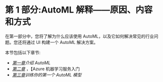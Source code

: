 <title>B16595_Section1_ePub</title>

# 第 1 部分:AutoML 解释——原因、内容和方式

在第一部分中，您将了解为什么应该使用 AutoML，以及它如何解决常见的行业问题。您还将通过 UI 构建一个 AutoML 解决方案。

本节包括以下章节:

*   [*第一章*](B16595_01_ePub.xhtml#_idTextAnchor014)*介绍 AutoML*
*   [*第二章*](B16595_02_ePub.xhtml#_idTextAnchor023) ，【Azure 机器学习服务入门
*   [*第三章*](B16595_03_ePub.xhtml#_idTextAnchor044)*训练你的第一个 AutoML 模型*